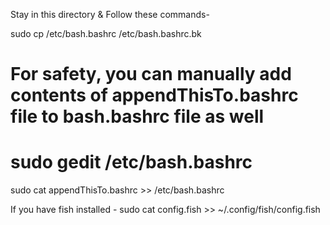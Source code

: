Stay in this directory & Follow these commands-

 sudo cp /etc/bash.bashrc /etc/bash.bashrc.bk
 # For safety, you can manually add contents of appendThisTo.bashrc file to bash.bashrc file as well 
 # sudo gedit /etc/bash.bashrc
 sudo cat appendThisTo.bashrc >> /etc/bash.bashrc 

If you have fish installed -
 sudo cat config.fish >> ~/.config/fish/config.fish
